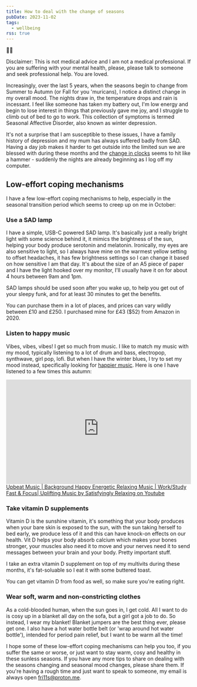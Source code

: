 ```yaml
---
title: How to deal with the change of seasons
pubDate: 2023-11-02
tags:
  - wellbeing
rss: true
---
```


<aside class="callout">
  <div class="callout-image">
    👩‍⚕️
  </div>
  <div class="callout-content">
    <p>Disclaimer: This is not medical advice and I am not a medical professional. If you are suffering with your mental health, please, please talk to someone and seek professional help. You are loved.</p>
  </div>
</aside>

Increasingly, over the last 5 years, when the seasons begin to change from Summer to Autumn (or Fall for you 'muricans), I notice a distinct change in my overall mood. The nights draw in, the temperature drops and rain is incessant. I feel like someone has taken my battery out, I'm low energy and begin to lose interest in things that previously gave me joy, and I struggle to climb out of bed to go to work. This collection of symptoms is termed Seasonal Affective Disorder, also known as winter depression.

It's not a surprise that I am susceptible to these issues, I have a family history of depression and my mum has always suffered badly from SAD. Having a day job makes it harder to get outside into the limited sun we are blessed with during these months and the <a href="https://en.wikipedia.org/wiki/British_Summer_Time">change in clocks</a> seems to hit like a hammer - suddenly the nights are already beginning as I log off my computer.


## Low-effort coping mechanisms
I have a few low-effort coping mechanisms to help, especially in the seasonal transition period which seems to creep up on me in October:

### Use a SAD lamp
I have a simple, USB-C powered SAD lamp. It's basically just a really bright light with some science behind it, it mimics the brightness of the sun, helping your body produce serotonin and melatonin. Ironically, my eyes are also sensitive to light, so I always have mine on the warmest yellow setting to offset headaches, it has few brightness settings so I can change it based on how sensitive I am that day. It's about the size of an A5 piece of paper and I have the light hooked over my monitor, I'll usually have it on for about 4 hours between 9am and 1pm.

SAD lamps should be used soon after you wake up, to help you get out of your sleepy funk, and for at least 30 minutes to get the benefits.

You can purchase them in a lot of places, and prices can vary wildly between £10 and £250. I purchased mine for £43 ($52) from Amazon in 2020.


### Listen to happy music

Vibes, vibes, vibes! I get so much from music. I like to match my music with my mood, typically listening to a lot of drum and bass, electropop, synthwave, girl pop, lofi. But when I have the winter blues, I try to set my mood instead, specifically looking for [happier music](https://www.youtube.com/results?search_query=happy+lofi). Here is one I have listened to a few times this autumn:
<iframe style="width: 100%; aspect-ratio: 16/9" src="https://www.youtube-nocookie.com/embed/00n6c1UVqHs?si=Igialt0VkkUg0lax" title="YouTube video player" frameborder="0" allow="accelerometer; autoplay; clipboard-write; encrypted-media; gyroscope; picture-in-picture; web-share" allowfullscreen></iframe>
<a href="https://www.youtube.com/watch?v=00n6c1UVqHs">Upbeat Music | Background Happy Energetic Relaxing Music | Work/Study Fast & Focus| Uplifting Music by Satisfyingly Relaxing on Youtube</a>

### Take vitamin D supplements

Vitamin D is the sunshine vitamin, it's something that your body produces when your bare skin is exposed to the sun, with the sun taking herself to bed early, we produce less of it and this can have knock-on effects on our health. Vit D helps your body absorb calcium which makes your bones stronger, your muscles also need it to move and your nerves need it to send messages between your brain and your body. Pretty important stuff.

I take an extra vitamin D supplement on top of my multivits during these months, it's fat-soluable so I eat it with some buttered toast.

You can get vitamin D from food as well, so make sure you're eating right.

### Wear soft, warm and non-constricting clothes

As a cold-blooded human, when the sun goes in, I get cold. All I want to do is cosy up in a blanket all day on the sofa, but a girl got a job to do. So instead, I wear my blanket! Blanket jumpers are the best thing ever, please get one. I also have a hot water bottle belt (or 'wrap around hot water bottle'), intended for period pain relief, but I want to be warm all the time!


I hope some of these low-effort coping mechanisms can help you too, if you suffer the same or worse, or just want to stay warm, cosy and healthy in these sunless seasons. If you have any more tips to share on dealing with the seasons changing and seasonal mood changes, please share them. If you're having a rough time and just want to speak to someone, my email is always open <a href="mailto:fri11s@proton.me">fri11s@proton.me</a>.
